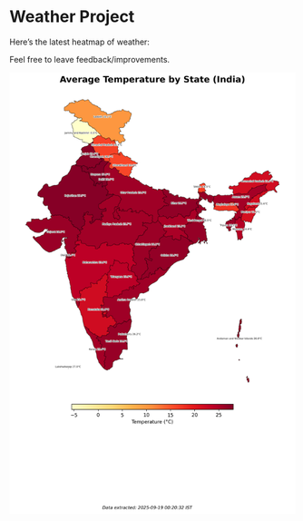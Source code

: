 # Weather Project

Here’s the latest heatmap of weather:

Feel free to leave feedback/improvements.

![India Heatmap](docs/assets/india_heatmap.png?v=CC547A)
